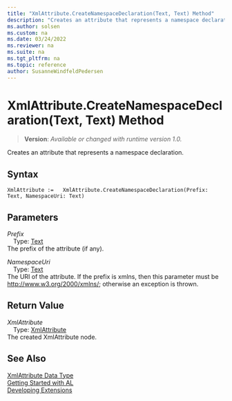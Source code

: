 ```yaml
---
title: "XmlAttribute.CreateNamespaceDeclaration(Text, Text) Method"
description: "Creates an attribute that represents a namespace declaration."
ms.author: solsen
ms.custom: na
ms.date: 03/24/2022
ms.reviewer: na
ms.suite: na
ms.tgt_pltfrm: na
ms.topic: reference
author: SusanneWindfeldPedersen
---
```

[//]: # (START>DO_NOT_EDIT)
[//]: # (IMPORTANT:Do not edit any of the content between here and the END>DO_NOT_EDIT.)
[//]: # (Any modifications should be made in the .xml files in the ModernDev repo.)
# XmlAttribute.CreateNamespaceDeclaration(Text, Text) Method
> **Version**: _Available or changed with runtime version 1.0._

Creates an attribute that represents a namespace declaration.


## Syntax
```AL
XmlAttribute :=   XmlAttribute.CreateNamespaceDeclaration(Prefix: Text, NamespaceUri: Text)
```
## Parameters
*Prefix*  
&emsp;Type: [Text](../text/text-data-type.md)  
The prefix of the attribute (if any).
        

*NamespaceUri*  
&emsp;Type: [Text](../text/text-data-type.md)  
The URI of the attribute. If the prefix is xmlns, then this parameter must be http://www.w3.org/2000/xmlns/; otherwise an exception is thrown.  


## Return Value
*XmlAttribute*  
&emsp;Type: [XmlAttribute](xmlattribute-data-type.md)  
The created XmlAttribute node.


[//]: # (IMPORTANT: END>DO_NOT_EDIT)
## See Also
[XmlAttribute Data Type](xmlattribute-data-type.md)  
[Getting Started with AL](../../devenv-get-started.md)  
[Developing Extensions](../../devenv-dev-overview.md)
